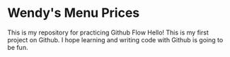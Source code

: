 # Wendy's Menu Prices
This is my repository for practicing Github Flow
Hello! This is my first project on Github. I hope learning and writing code with Github is going to be fun.
